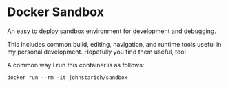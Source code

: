 # Docker Sandbox
An easy to deploy sandbox environment for development and debugging.

This includes common build, editing, navigation, and runtime tools useful in my personal development.
Hopefully you find them useful, too!

A common way I run this container is as follows:
```
docker run --rm -it johnstarich/sandbox
```
